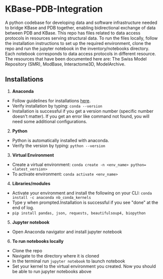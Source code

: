 # KBase-PDB-Integration

A python codebase for developing data and software infrastructure needed to bridge KBase and PDB together, enabling bidirectional exchange of data between PDB and KBase. This repo has files related to data access protocols in resources serving structural data. To run the files locally, follow the installation instructions to set up the required environment, clone the repo and run the jupyter notebook in the inventory/notebooks directory. Each notebook corresponds to data access protocols in different resource. The resources that have been documented here are: The Swiss Model Repository (SMR), ModBase, Interactome3D, ModelArchive. 

## Installations

1. **Anaconda**
- Follow guidelines for installations [here](https://www.anaconda.com/products/individual).
- Verify installation by typing: `conda --version`
- Installation is successful if you get a version number (specific number doesn't matter). If you get an error like command not found, you will need some additional configurations.

2. **Python**
- Python is automatically installed with anaconda.
- Verify the version by typing: `python --version`

3. **Virtual Environment**
- Create a virtual environment: `conda create -n <env_name> python=<latest_version>`
- To activate environment: `conda activate <env_name>`

4. **Libraries/modules**
- Activate your environment and install the following on your CLI: `conda install -c anaconda nb_conda_kernels`
- Type y when prompted.Installation is successful if you see "done" at the end of log.
- `pip install pandas, json, requests, beautifulsoup4, biopython`

5. **Jupyter notebook**
- Open Anaconda navigator and install jupyter notebook 

6. **To run notebooks locally**
- Clone the repo
- Navigate to the directory where it is cloned
- In the terminal run `jupyter notebook` to launch notebook
- Set your kernel to the virtual environment you created. Now you should be able to run jupyter notebooks above

